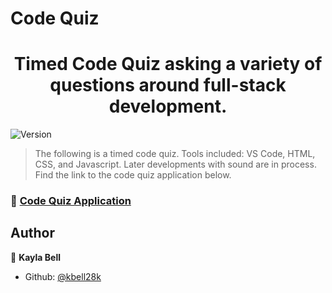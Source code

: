 # Code Quiz
<h1 align="center">Timed Code Quiz asking a variety of questions around full-stack development. </h1>
<p>
  <img alt="Version" src="https://img.shields.io/badge/version-0-blue.svg?cacheSeconds=2592000" />
</p>

> The following is a timed code quiz. Tools included: VS Code, HTML, CSS, and Javascript.  Later developments with sound are in process.  Find the link to the code quiz application below.

### 🔑 [Code Quiz Application](https://kbell28k.github.io/Portfolio//homework_4/index)

## Author

👤 **Kayla Bell**

* Github: [@kbell28k](https://github.com/kbell28k)

